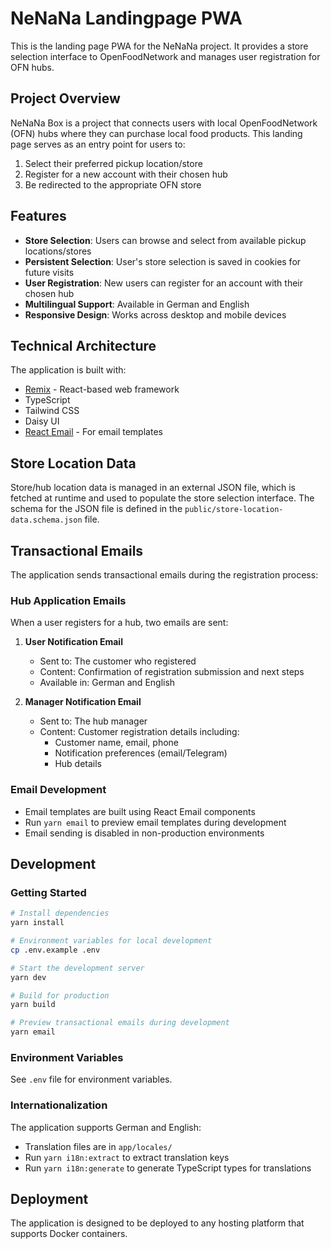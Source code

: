 # NeNaNa Landingpage PWA

This is the landing page PWA for the NeNaNa project. It provides a store selection interface to OpenFoodNetwork and manages user registration for OFN hubs.

## Project Overview

NeNaNa Box is a project that connects users with local OpenFoodNetwork (OFN) hubs where they can purchase local food products. This landing page serves as an entry point for users to:

1. Select their preferred pickup location/store
2. Register for a new account with their chosen hub
3. Be redirected to the appropriate OFN store

## Features

- **Store Selection**: Users can browse and select from available pickup locations/stores
- **Persistent Selection**: User's store selection is saved in cookies for future visits
- **User Registration**: New users can register for an account with their chosen hub
- **Multilingual Support**: Available in German and English
- **Responsive Design**: Works across desktop and mobile devices

## Technical Architecture

The application is built with:
- [Remix](https://remix.run/) - React-based web framework
- TypeScript
- Tailwind CSS
- Daisy UI
- [React Email](https://react.email/) - For email templates

## Store Location Data

Store/hub location data is managed in an external JSON file, which is fetched at runtime and used to populate the store selection interface. The schema for the JSON file is defined in the `public/store-location-data.schema.json` file.

## Transactional Emails

The application sends transactional emails during the registration process:

### Hub Application Emails

When a user registers for a hub, two emails are sent:

1. **User Notification Email**
   - Sent to: The customer who registered
   - Content: Confirmation of registration submission and next steps
   - Available in: German and English

2. **Manager Notification Email**
   - Sent to: The hub manager
   - Content: Customer registration details including:
     - Customer name, email, phone
     - Notification preferences (email/Telegram)
     - Hub details

### Email Development

- Email templates are built using React Email components
- Run `yarn email` to preview email templates during development
- Email sending is disabled in non-production environments

## Development

### Getting Started

```bash
# Install dependencies
yarn install

# Environment variables for local development
cp .env.example .env

# Start the development server
yarn dev

# Build for production
yarn build

# Preview transactional emails during development
yarn email
```

### Environment Variables

See `.env` file for environment variables.

### Internationalization

The application supports German and English:
- Translation files are in `app/locales/`
- Run `yarn i18n:extract` to extract translation keys
- Run `yarn i18n:generate` to generate TypeScript types for translations

## Deployment

The application is designed to be deployed to any hosting platform that supports Docker containers.

